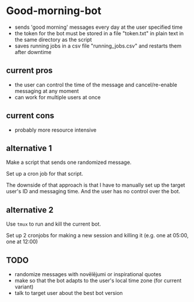 # Good-morning-bot

- sends 'good morning' messages every day at the user specified time
- the token for the bot must be stored in a file "token.txt" in plain text in the same directory as the script
- saves running jobs in a csv file "running_jobs.csv" and restarts them after downtime

## current pros

- the user can control the time of the message and cancel/re-enable messaging at any moment
- can work for multiple users at once

## current cons

- probably more resource intensive

## alternative 1

Make a script that sends one randomized message.

Set up a cron job for that script.

The downside of that approach is that I have to manually set up the
target user's ID and messaging time. And the user has no control 
over the bot.

## alternative 2

Use `tmux` to run and kill the current bot.

Set up 2 cronjobs for making a new session and killing it (e.g. one at 05:00, one at 12:00)

## TODO 

- randomize messages with novēlējumi or inspirational quotes
- make so that the bot adapts to the user's local time zone (for current variant)
- talk to target user about the best bot version
